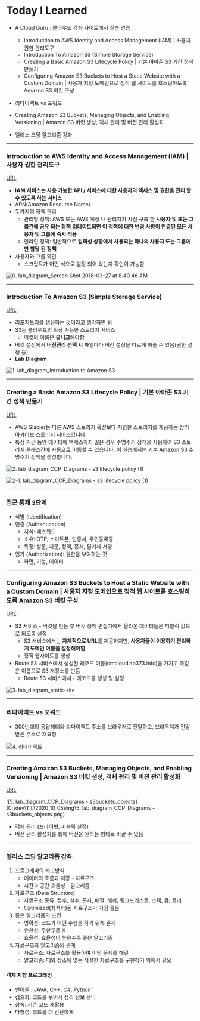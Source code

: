 # Today I Learned

* A Cloud Guru : 클라우드 강좌 사이트에서 실습 연습
  * Introduction to AWS Identity and Access Management (IAM) | 사용자 권한 관리도구
  * Introduction To Amazon S3 (Simple Storage Service)
  * Creating a Basic Amazon S3 Lifecycle Policy | 기본 아마존 S3 기간 정책 만들기
  * Configuring Amazon S3 Buckets to Host a Static Website with a Custom Domain | 사용자 지정 도메인으로 정적 웹 사이트를 호스팅하도록 Amazon S3 버킷 구성
* 리다이렉트 vs 포워드

* Creating Amazon S3 Buckets, Managing Objects, and Enabling Versioning | Amazon S3 버킷 생성, 객체 관리 및 버전 관리 활성화

* 엘리스 코딩 알고리즘 강좌

---



### Introduction to AWS Identity and Access Management (IAM) | 사용자 권한 관리도구

[URL](https://learn.acloud.guru/handson/e907e3ec-1021-4208-8bb4-04ddfd99280d)

* **IAM 서비스는 사용 가능한 API / 서비스에 대한 사용자의 액세스 및 권한을 관리 할 수 있도록 하는 서비스**
* ARN(Amazon Resource Name)
* 두가지의 정책 관리
  * 관리형 정책:  AWS 또는 AWS 계정 내 관리자가 사전 구축 한 **사용자 및 또는 그룹간에 공유 되는 정책** **업데이트되면 이 정책에 대한 변경 사항이 연결된 모든 사용자 및 그룹에 즉시 적용**
  * 인라인 정책: 일반적으로 **일회성 상황에서 사용되는 하나의 사용자 또는 그룹에만 할당 된 정책**
* 사용자와 그룹 확인
  * 스크립트가 어떤 식으로 설정 되어 있는지 확인이 가능함

![0. lab_diagram_Screen Shot 2018-03-27 at 8.40.46 AM](https://github.com/nickhealthy/TIL/blob/master/2020_10_05/img/0.%20lab_diagram_Screen%20Shot%202018-03-27%20at%208.40.46%20AM.png)

----



### Introduction To Amazon S3 (Simple Storage Service)

[URL](https://learn.acloud.guru/handson/01b6c36f-f1e9-4067-b9d9-5ef24bae56ad)

* 리포지토리를 생성하는 것이라고 생각하면 됨
* S3는 클라우드의 확장 가능한 스토리지 서비스
  * 버킷의 이름은 **유니크**해야함
* 버킷 설정에서 **버전관리 선택 시** 파일마다 버전 설정을 다르게 해줄 수 있음(권한 설정 등)
* **Lab Diagram**

![1. lab_diagram_Introduction to Amazon S3](https://github.com/nickhealthy/TIL/blob/master/2020_10_05/img/1.%20lab_diagram_Introduction%20to%20Amazon%20S3.png)

---



### Creating a Basic Amazon S3 Lifecycle Policy | 기본 아마존 S3 기간 정책 만들기

[URL](https://learn.acloud.guru/handson/d485772f-3128-4e2e-99c8-e948bbb95fc2)

* AWS Glacier는 다른 AWS 스토리지 옵션보다 저렴한 스토리지를 제공하는 장기 아카이브 스토리지 서비스입니다.
* 특정 기간 동안 데이터에 액세스하지 않은 경우 수명주기 정책을 사용하여 S3 스토리지 클래스간에 자동으로 이동할 수 있습니다. 이 실습에서는 기본 Amazon S3 수명주기 정책을 생성합니다.

![2. lab_diagram_CCP_Diagrams - s3 lifecycle policy (1)](https://github.com/nickhealthy/TIL/blob/master/2020_10_05/img/2-1.%20lab_diagram_CCP_Diagrams%20-%20s3%20lifecycle%20policy%20(1).png)

![2-1. lab_diagram_CCP_Diagrams - s3 lifecycle policy (1)](https://github.com/nickhealthy/TIL/blob/master/2020_10_05/img/2.%20lab_diagram_CCP_Diagrams%20-%20s3%20lifecycle%20policy%20(1).png)

---



### 접근 통제 3단계

- 식별 (Identification)
- 인증 (Authentication)
  - 지식: 패스워드
  - 소유: OTP, 스마트폰, 인증서, 주민등록증
  - 특징: 성문, 지문, 정맥, 홍채, 필기체 서명
- 인가 (Authorization): 권한을 부여하는 것
  - 화면, 기능, 데이터

---



### Configuring Amazon S3 Buckets to Host a Static Website with a Custom Domain | 사용자 지정 도메인으로 정적 웹 사이트를 호스팅하도록 Amazon S3 버킷 구성

[URL](https://learn.acloud.guru/handson/2d9e37e1-3733-4227-8e46-8d22dc519585)

* S3 서비스 - 버킷을 만든 후 버킷 정책 편집기에서 올라온 데이터들은 퍼블릭 값으로 되도록 설정
  * S3 서비스에서는 **자체적으로 URL**를 제공하지만, **사용자들이 이용하기 편리하게 도메인 이름을 설정해야함**
  * 정적 웹사이트를 생성
* Route 53 서비스에서 생성된 레코드 이름(cmcloudlab373.info)을 가지고 똑같은 이름으로 S3 저장소를 만듬
  * Route 53 서비스에서 - 레코드를 생성 및 설정

![3. lab_diagram_static-site](https://github.com/nickhealthy/TIL/blob/master/2020_10_05/img/3.%20lab_diagram_static-site.png)

---



### 리다이렉트 vs 포워드

* 300번대의 응답헤더와 리다이렉트 주소를 브라우저로 전달하고, 브라우저가 전달받은 주소로 재요청

![4. 리다이렉트](https://github.com/nickhealthy/TIL/blob/master/2020_10_05/img/4.%20%EB%A6%AC%EB%8B%A4%EC%9D%B4%EB%A0%89%ED%8A%B8.PNG)

---



### Creating Amazon S3 Buckets, Managing Objects, and Enabling Versioning | Amazon S3 버킷 생성, 객체 관리 및 버전 관리 활성화

[URL](https://learn.acloud.guru/handson/c3870bf7-5d98-44fe-acf5-4c0bbdddb3d9)

![5. lab_diagram_CCP_Diagrams - s3buckets_objects](C:\dev\TIL\2020_10_05\img\5. lab_diagram_CCP_Diagrams - s3buckets_objects.png)

* 객체 관리 (프라이빗, 퍼블릭 설정)
* 버전 관리 활성화를 통해 버전을 원하는 형태로 바꿀 수 있음

---



### 엘리스 코딩 알고리즘 강좌

1. 프로그래머의 사고방식
   * 데이터의 흐름과 저장 - 자료구조
   * 시간과 공간 효율성 - 알고리즘
2. 자료구조 (Data Structure)
   * 자료구조 종류: 정수, 실수, 문자, 배열, 해쉬, 링크드리스트, 스택, 큐, 트리
   * Optimized(최적화)된 자료구조가 가장 좋음
3. 좋은 알고리즘의 조건
   * 명확성: 코드가 어떤 수행을 하기 위해 존재
   * 유한성: 무한루트 X
   * 효율성: 효율성이 높을수록 좋은 알고리즘
4. 자료구조와 알고리즘의 관계
   * 자료구조: 자료구조를 활용하여 어떤 문제를 해결
   * 알고리즘: 때와 장소에 맞는 적절한 자료구조를 구현하기 위해서 필요

#### 객체 지향 프로그래밍

* 언어들 : JAVA, C++, C#, Python
* 캡슐화: 코드를 묶어서 정리 정보 은닉
* 상속: 기존 코드 재활용
* 다형성: 코드를 더 간단하게